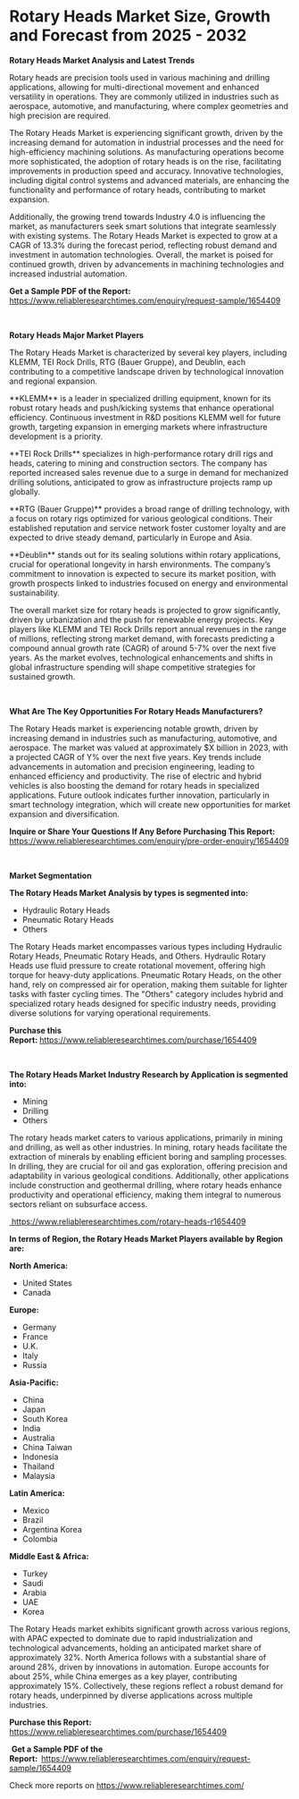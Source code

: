 <p><h1>Rotary Heads Market Size, Growth and Forecast from 2025 - 2032</h1></p><p><strong>Rotary Heads Market Analysis and Latest Trends</strong></p>
<p><p>Rotary heads are precision tools used in various machining and drilling applications, allowing for multi-directional movement and enhanced versatility in operations. They are commonly utilized in industries such as aerospace, automotive, and manufacturing, where complex geometries and high precision are required.</p><p>The Rotary Heads Market is experiencing significant growth, driven by the increasing demand for automation in industrial processes and the need for high-efficiency machining solutions. As manufacturing operations become more sophisticated, the adoption of rotary heads is on the rise, facilitating improvements in production speed and accuracy. Innovative technologies, including digital control systems and advanced materials, are enhancing the functionality and performance of rotary heads, contributing to market expansion.</p><p>Additionally, the growing trend towards Industry 4.0 is influencing the market, as manufacturers seek smart solutions that integrate seamlessly with existing systems. The Rotary Heads Market is expected to grow at a CAGR of 13.3% during the forecast period, reflecting robust demand and investment in automation technologies. Overall, the market is poised for continued growth, driven by advancements in machining technologies and increased industrial automation.</p></p>
<p><strong>Get a Sample PDF of the Report:&nbsp;</strong> <a href="https://www.reliableresearchtimes.com/enquiry/request-sample/1654409?utm_campaign=2006&utm_medium=2&utm_source=Github&utm_content=ia&utm_term=11042025&utm_id=rotary-heads">https://www.reliableresearchtimes.com/enquiry/request-sample/1654409</a></p>
<p>&nbsp;</p>
<p><strong>Rotary Heads Major Market Players</strong></p>
<p><p>The Rotary Heads Market is characterized by several key players, including KLEMM, TEI Rock Drills, RTG (Bauer Gruppe), and Deublin, each contributing to a competitive landscape driven by technological innovation and regional expansion.</p><p>**KLEMM** is a leader in specialized drilling equipment, known for its robust rotary heads and push/kicking systems that enhance operational efficiency. Continuous investment in R&D positions KLEMM well for future growth, targeting expansion in emerging markets where infrastructure development is a priority.</p><p>**TEI Rock Drills** specializes in high-performance rotary drill rigs and heads, catering to mining and construction sectors. The company has reported increased sales revenue due to a surge in demand for mechanized drilling solutions, anticipated to grow as infrastructure projects ramp up globally.</p><p>**RTG (Bauer Gruppe)** provides a broad range of drilling technology, with a focus on rotary rigs optimized for various geological conditions. Their established reputation and service network foster customer loyalty and are expected to drive steady demand, particularly in Europe and Asia.</p><p>**Deublin** stands out for its sealing solutions within rotary applications, crucial for operational longevity in harsh environments. The company’s commitment to innovation is expected to secure its market position, with growth prospects linked to industries focused on energy and environmental sustainability.</p><p>The overall market size for rotary heads is projected to grow significantly, driven by urbanization and the push for renewable energy projects. Key players like KLEMM and TEI Rock Drills report annual revenues in the range of millions, reflecting strong market demand, with forecasts predicting a compound annual growth rate (CAGR) of around 5-7% over the next five years. As the market evolves, technological enhancements and shifts in global infrastructure spending will shape competitive strategies for sustained growth.</p></p>
<p>&nbsp;</p>
<p><strong>What Are The Key Opportunities For Rotary Heads Manufacturers?</strong></p>
<p><p>The Rotary Heads market is experiencing notable growth, driven by increasing demand in industries such as manufacturing, automotive, and aerospace. The market was valued at approximately $X billion in 2023, with a projected CAGR of Y% over the next five years. Key trends include advancements in automation and precision engineering, leading to enhanced efficiency and productivity. The rise of electric and hybrid vehicles is also boosting the demand for rotary heads in specialized applications. Future outlook indicates further innovation, particularly in smart technology integration, which will create new opportunities for market expansion and diversification.</p></p>
<p><strong>Inquire or Share Your Questions If Any Before Purchasing This Report:</strong> <a href="https://www.reliableresearchtimes.com/enquiry/pre-order-enquiry/1654409?utm_campaign=2006&utm_medium=2&utm_source=Github&utm_content=ia&utm_term=11042025&utm_id=rotary-heads">https://www.reliableresearchtimes.com/enquiry/pre-order-enquiry/1654409</a></p>
<p>&nbsp;</p>
<p><strong>Market Segmentation</strong></p>
<p><strong>The Rotary Heads Market Analysis by types is segmented into:</strong></p>
<p><ul><li>Hydraulic Rotary Heads</li><li>Pneumatic Rotary Heads</li><li>Others</li></ul></p>
<p><p>The Rotary Heads market encompasses various types including Hydraulic Rotary Heads, Pneumatic Rotary Heads, and Others. Hydraulic Rotary Heads use fluid pressure to create rotational movement, offering high torque for heavy-duty applications. Pneumatic Rotary Heads, on the other hand, rely on compressed air for operation, making them suitable for lighter tasks with faster cycling times. The "Others" category includes hybrid and specialized rotary heads designed for specific industry needs, providing diverse solutions for varying operational requirements.</p></p>
<p><strong>Purchase this Report:&nbsp;</strong><a href="https://www.reliableresearchtimes.com/purchase/1654409?utm_campaign=2006&utm_medium=2&utm_source=Github&utm_content=ia&utm_term=11042025&utm_id=rotary-heads">https://www.reliableresearchtimes.com/purchase/1654409</a></p>
<p>&nbsp;</p>
<p><strong>The Rotary Heads Market Industry Research by Application is segmented into:</strong></p>
<p><ul><li>Mining</li><li>Drilling</li><li>Others</li></ul></p>
<p><p>The rotary heads market caters to various applications, primarily in mining and drilling, as well as other industries. In mining, rotary heads facilitate the extraction of minerals by enabling efficient boring and sampling processes. In drilling, they are crucial for oil and gas exploration, offering precision and adaptability in various geological conditions. Additionally, other applications include construction and geothermal drilling, where rotary heads enhance productivity and operational efficiency, making them integral to numerous sectors reliant on subsurface access.</p></p>
<p><a href="https://www.reliableresearchtimes.com/rotary-heads-r1654409?utm_campaign=2006&utm_medium=2&utm_source=Github&utm_content=ia&utm_term=11042025&utm_id=rotary-heads">&nbsp;https://www.reliableresearchtimes.com/rotary-heads-r1654409</a></p>
<p><strong>In terms of Region, the Rotary Heads Market Players available by Region are:</strong></p>
<p>
    <p> <strong> North America: </strong>
        <ul>
            <li>United States</li>
            <li>Canada</li>
        </ul>
        </p> 
    <p> <strong> Europe: </strong>
        <ul>
            <li>Germany</li>
            <li>France</li>
            <li>U.K.</li>
            <li>Italy</li>
            <li>Russia</li>
        </ul>
        </p> 
    <p> <strong> Asia-Pacific: </strong>
        <ul>
            <li>China</li>
            <li>Japan</li>
            <li>South Korea</li>
            <li>India</li>
            <li>Australia</li>
            <li>China Taiwan</li>
            <li>Indonesia</li>
            <li>Thailand</li>
            <li>Malaysia</li>
        </ul>
        </p> 
    <p> <strong> Latin America: </strong>
        <ul>
            <li>Mexico</li>
            <li>Brazil</li>
            <li>Argentina Korea</li>
            <li>Colombia</li>
        </ul>
        </p> 
    <p> <strong> Middle East & Africa: </strong>
        <ul>
            <li>Turkey</li>
            <li>Saudi</li>
            <li>Arabia</li>
            <li>UAE</li>
            <li>Korea</li>
        </ul>
    </p>
    </p>
<p><p>The Rotary Heads market exhibits significant growth across various regions, with APAC expected to dominate due to rapid industrialization and technological advancements, holding an anticipated market share of approximately 32%. North America follows with a substantial share of around 28%, driven by innovations in automation. Europe accounts for about 25%, while China emerges as a key player, contributing approximately 15%. Collectively, these regions reflect a robust demand for rotary heads, underpinned by diverse applications across multiple industries.</p></p>
<p><strong>Purchase this Report: </strong><a href="https://www.reliableresearchtimes.com/purchase/1654409?utm_campaign=2006&utm_medium=2&utm_source=Github&utm_content=ia&utm_term=11042025&utm_id=rotary-heads">https://www.reliableresearchtimes.com/purchase/1654409</a></p>
<p>&nbsp;<strong>Get a Sample PDF of the Report:&nbsp;&nbsp;</strong><a href="https://www.reliableresearchtimes.com/enquiry/request-sample/1654409?utm_campaign=2006&utm_medium=2&utm_source=Github&utm_content=ia&utm_term=11042025&utm_id=rotary-heads">https://www.reliableresearchtimes.com/enquiry/request-sample/1654409</a></p>
<p><strong></strong></p>
<p>Check more reports on <a href="https://www.reliableresearchtimes.com/?utm_campaign=2006&utm_medium=2&utm_source=Github&utm_content=ia&utm_term=11042025&utm_id=rotary-heads">https://www.reliableresearchtimes.com/</a></p>